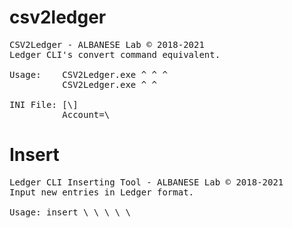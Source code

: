 # csv2ledger
<pre>
CSV2Ledger - ALBANESE Lab © 2018-2021
Ledger CLI's convert command equivalent.

Usage:    CSV2Ledger.exe ^<inputfile^> ^<source:account^> ^<target:account^>
          CSV2Ledger.exe ^<inputfile^> ^<target:account^>

INI File: [\<alias\>]
          Account=\<source:account\>
</pre>
# Insert
<pre>
Ledger CLI Inserting Tool - ALBANESE Lab © 2018-2021
Input new entries in Ledger format.

Usage: insert \<payee\> \<comment\> \<source:account\> \<amount\> \<target:account\>
</pre>
